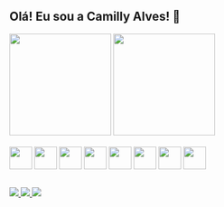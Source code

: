 ## Olá! Eu sou a Camilly Alves! 👋

<div>
  <img height="180em" src="https://github-readme-stats.vercel.app/api?username=Camilly-Alveess&show_icons=true&theme=radical">
  <img height="180em" src="https://github-readme-stats.vercel.app/api/top-langs/?username=Camilly-Alveess&layout=compact&theme=dark">
</div>

<div> <br>
  <img style="width:40px" src="https://cdn.jsdelivr.net/gh/devicons/devicon@latest/icons/csharp/csharp-original.svg" />
  <img style="width:40px" src="https://cdn.jsdelivr.net/gh/devicons/devicon@latest/icons/react/react-original.svg" />
  <img style="width:40px" src="https://cdn.jsdelivr.net/gh/devicons/devicon@latest/icons/javascript/javascript-original.svg" />
  <img style="width:40px" src="https://cdn.jsdelivr.net/gh/devicons/devicon@latest/icons/html5/html5-original.svg" />
  <img style="width:40px" src="https://cdn.jsdelivr.net/gh/devicons/devicon@latest/icons/css3/css3-original.svg" />
  <img style="width:40px" src="https://cdn.jsdelivr.net/gh/devicons/devicon@latest/icons/mysql/mysql-original.svg" />
  <img style="width:40px" src="https://cdn.jsdelivr.net/gh/devicons/devicon@latest/icons/docker/docker-original.svg" />
  <img style="width:40px" src="https://cdn.jsdelivr.net/gh/devicons/devicon@latest/icons/azure/azure-original.svg" />
</div>

##

<div>
  <a href="https://mailto:dudukrop@gmail.com">
    <img src="https://img.shields.io/badge/Gmail-D14836?style=for-the-badge&logo=gmail&logoColor=white">
  </a>
  <a href="https://www.instagram.com/dudukrop/">
    <img src="https://img.shields.io/badge/Instagram-E4405F?style=for-the-badge&logo=instagram&logoColor=white">
  </a>
  <a href="https://linkedin.com/in/camillyalvesia">
    <img src="https://img.shields.io/badge/LinkedIn-0077B5?style=for-the-badge&logo=linkedin&logoColor=white">
  </a>
</div>
